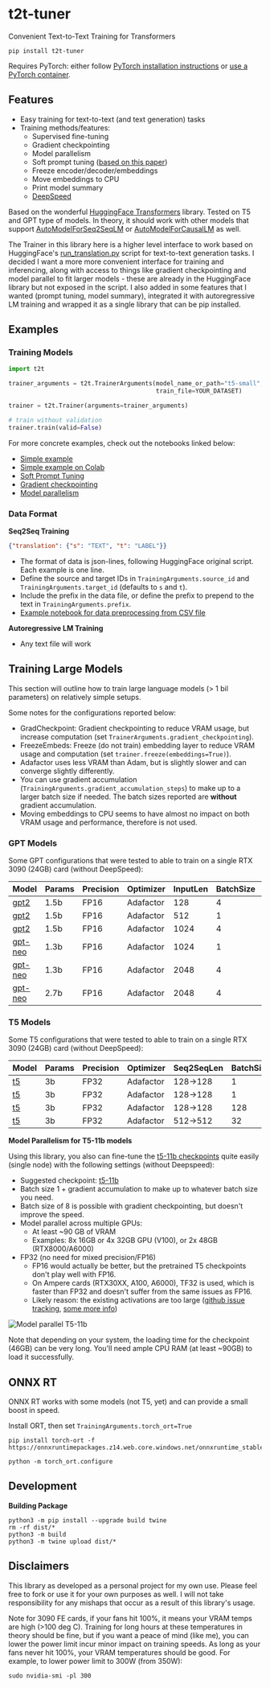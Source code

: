 # t2t-tuner

Convenient Text-to-Text Training for Transformers

```shell
pip install t2t-tuner
```

Requires PyTorch: either follow [PyTorch installation instructions](https://pytorch.org/get-started/locally/) or [use a PyTorch container](https://ngc.nvidia.com/catalog/containers/nvidia:pytorch).

## Features

* Easy training for text-to-text (and text generation) tasks
* Training methods/features:
  * Supervised fine-tuning
  * Gradient checkpointing
  * Model parallelism
  * Soft prompt tuning ([based on this paper](https://arxiv.org/abs/2104.08691))
  * Freeze encoder/decoder/embeddings
  * Move embeddings to CPU
  * Print model summary
  * [DeepSpeed](https://github.com/microsoft/DeepSpeed)


Based on the wonderful [HuggingFace Transformers](https://github.com/huggingface/transformers) library. Tested on T5 and GPT type of models. In theory, it should work with other models that support [AutoModelForSeq2SeqLM](https://huggingface.co/transformers/model_doc/auto.html#automodelforseq2seqlm) or [AutoModelForCausalLM](https://huggingface.co/transformers/model_doc/auto.html#automodelforcausallm) as well.

The Trainer in this library here is a higher level interface to work based on HuggingFace's [run_translation.py](https://github.com/huggingface/transformers/tree/master/examples/pytorch/translation) script for text-to-text generation tasks. I decided I want a more more convenient interface for training and inferencing, along with access to things like gradient checkpointing and model parallel to fit larger models - these are already in the HuggingFace library but not exposed in the script. I also added in some features that I wanted (prompt tuning, model summary), integrated it with autoregressive LM training and wrapped it as a single library that can be pip installed. 

## Examples

### Training Models

```python
import t2t

trainer_arguments = t2t.TrainerArguments(model_name_or_path="t5-small",
                                         train_file=YOUR_DATASET)

trainer = t2t.Trainer(arguments=trainer_arguments)

# train without validation
trainer.train(valid=False)
```

For more concrete examples, check out the notebooks linked below:

* [Simple example](examples/tldr.ipynb)
* [Simple example on Colab](https://colab.research.google.com/drive/1_BsldxfPl6lVh2dB9VLOvARRxfswfIzL?usp=sharing)
* [Soft Prompt Tuning](examples/soft_prompt_tuning.ipynb)
* [Gradient checkpointing](examples/gradient_checkpointing.ipynb)
* [Model parallelism](examples/model_parallel.ipynb)

### Data Format

**Seq2Seq Training**

```json
{"translation": {"s": "TEXT", "t": "LABEL"}}
```

* The format of data is json-lines, following HuggingFace original script. Each example is one line.
* Define the source and target IDs in `TrainingArguments.source_id` and `TrainingArguments.target_id` (defaults to `s` and `t`).
* Include the prefix in the data file, or define the prefix to prepend to the text in `TrainingArguments.prefix`.
* [Example notebook for data preprocessing from CSV file](sample_data/make_seq2seq_dataset.ipynb)

**Autoregressive LM Training**

* Any text file will work

## Training Large Models

This section will outline how to train large language models (> 1 bil parameters) on relatively simple setups.

Some notes for the configurations reported below:

* GradCheckpoint: Gradient checkpointing to reduce VRAM usage, but increase computation (set `TrainerArguments.gradient_checkpointing`).
* FreezeEmbeds: Freeze (do not train) embedding layer to reduce VRAM usage and computation (set `trainer.freeze(embeddings=True)`).
* Adafactor uses less VRAM than Adam, but is slightly slower and can converge slightly differently.
* You can use gradient accumulation (`TrainingArguments.gradient_accumulation_steps`) to make up to a larger batch size if needed. The batch sizes reported are **without** gradient accumulation.
* Moving embeddings to CPU seems to have almost no impact on both VRAM usage and performance, therefore is not used.

### GPT Models

Some GPT configurations that were tested to able to train on a single RTX 3090 (24GB) card (without DeepSpeed):

| Model | Params | Precision | Optimizer | InputLen | BatchSize | Other |
| ----- | ------ | --------- | --------- | --------- | --------- | ----- |
| [gpt2](https://huggingface.co/gpt2-xl) | 1.5b | FP16 | Adafactor | 128 | 4 | None |
| [gpt2](https://huggingface.co/gpt2-xl) | 1.5b | FP16 | Adafactor | 512 | 1 | None |
| [gpt2](https://huggingface.co/gpt2-xl) | 1.5b | FP16 | Adafactor | 1024 | 4 | GradCheckpoint |
| [gpt-neo](https://huggingface.co/EleutherAI/gpt-neo-1.3B) | 1.3b | FP16 | Adafactor | 1024 | 1 | None |
| [gpt-neo](https://huggingface.co/EleutherAI/gpt-neo-1.3B) | 1.3b | FP16 | Adafactor | 2048 | 4 | GradCheckpoint |
| [gpt-neo](https://huggingface.co/EleutherAI/gpt-neo-2.7B) | 2.7b | FP16 | Adafactor | 2048 | 4 | GradCheckpoint,FreezeEmbeds |

### T5 Models

Some T5 configurations that were tested to able to train on a single RTX 3090 (24GB) card (without DeepSpeed):

| Model | Params | Precision | Optimizer | Seq2SeqLen | BatchSize | Other |
| ----- | ------ | --------- | --------- | --------- | --------- | ----- |
| [t5](https://huggingface.co/t5-3b) | 3b | FP32 | Adafactor | 128->128 | 1 | FreezeEmbeds |
| [t5](https://huggingface.co/t5-3b) | 3b | FP32 | Adafactor | 128->128 | 1 | GradCheckpoint |
| [t5](https://huggingface.co/t5-3b) | 3b | FP32 | Adafactor | 128->128 | 128 | GradCheckpoint,FreezeEmbeds |
| [t5](https://huggingface.co/t5-3b) | 3b | FP32 | Adafactor | 512->512 | 32 | GradCheckpoint,FreezeEmbeds |

**Model Parallelism for T5-11b models**

Using this library, you also can fine-tune the [t5-11b checkpoints](https://huggingface.co/models?search=11b) quite easily (single node) with the following settings (without Deepspeed):

* Suggested checkpoint: [t5-11b](https://huggingface.co/t5-11b)
* Batch size 1 + gradient accumulation to make up to whatever batch size you need.
* Batch size of 8 is possible with gradient checkpointing, but doesn't improve the speed.
* Model parallel across multiple GPUs:
  * At least ~90 GB of VRAM
  * Examples: 8x 16GB or 4x 32GB GPU (V100), or 2x 48GB (RTX8000/A6000)
* FP32 (no need for mixed precision/FP16)
  * FP16 would actually be better, but the pretrained T5 checkpoints don't play well with FP16.
  * On Ampere cards (RTX30XX, A100, A6000), TF32 is used, which is faster than FP32 and doesn't suffer from the same issues as FP16.
  * Likely reason: the existing activations are too large ([github issue tracking](https://github.com/huggingface/transformers/pull/10956#issuecomment-813162960), [some more info](https://discuss.huggingface.co/t/mixed-precision-for-bfloat16-pretrained-models/5315))

![Model parallel T5-11b](images/model_parallel.jpg)

Note that depending on your system, the loading time for the checkpoint (46GB) can be very long. You'll need ample CPU RAM (at least ~90GB) to load it successfully. 

## ONNX RT

ONNX RT works with some models (not T5, yet) and can provide a small boost in speed.

Install ORT, then set `TrainingArguments.torch_ort=True`

```shell
pip install torch-ort -f https://onnxruntimepackages.z14.web.core.windows.net/onnxruntime_stable_torch190.cu111.html

python -m torch_ort.configure
```

## Development

**Building Package**

```shell
python3 -m pip install --upgrade build twine
rm -rf dist/*
python3 -m build
python3 -m twine upload dist/*
```

## Disclaimers

This library as developed as a personal project for my own use. Please feel free to fork or use it for your own purposes as well. I will not take responsibility for any mishaps that occur as a result of this library's usage. 

Note for 3090 FE cards, if your fans hit 100%, it means your VRAM temps are high (>100 deg C). Training for long hours at these temperatures in theory should be fine, but if you want a peace of mind (like me), you can lower the power limit incur minor impact on training speeds. As long as your fans never hit 100%, your VRAM temperatures should be good. For example, to lower power limit to 300W (from 350W):

```shell
sudo nvidia-smi -pl 300
```
